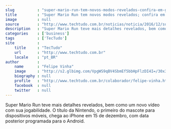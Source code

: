 ```yaml
---
slug          : "super-mario-run-tem-novos-modos-revelados-confira-em-gameplay"
title         : "Super Mario Run tem novos modos revelados; confira em gameplay"
image         : null
source        : "http://www.techtudo.com.br/noticias/noticia/2016/12/super-mario-run-tem-novos-modos-revelados-confira-gameplay.html"
description   : "Super Mario Run teve mais detalhes revelados, bem como um novo vídeo com sua jogabilidade. O título da Nintendo, o primeiro do mascote para dispositivos móveis, chega ao iPhone em 15 de dezembro, com data posterior programada para o Android."
categories    : ['business']
tags          : ['TecTudo']
site          :
    title     : "TecTudo"
    url       : "http://www.techtudo.com.br"
    locale    : "pt_BR"
author        :
    name      : "Felipe Vinha"
    image     : "http://s2.glbimg.com/VpgWS9qBV4SbmEf5bbHpFlzDI4I=/30x30/s2.glbimg.com/0QkDhFELiW3Qjrc5MtoBLzC2VL4=/226x96:529x399/140x140/s.glbimg.com/po/tt2/f/original/2016/10/17/perfil-vinha.jpg"
    biography : null
    profile   : "http://www.techtudo.com.br/colaborador/felipe-vinha.html"
    facebook  : null
    twitter   : null
---
```


Super Mario Run teve mais detalhes revelados, bem como um novo vídeo com sua jogabilidade. O título da Nintendo, o primeiro do mascote para dispositivos móveis, chega ao iPhone em 15 de dezembro, com data posterior programada para o Android.
